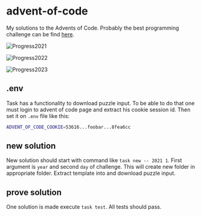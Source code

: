 # advent-of-code

My solutions to the Advents of Code. Probably the best programming challenge can be find [here](https://adventofcode.com/).

![Progress2021](https://progress-bar.dev/8/?scale=21&title=2021&width=120&suffix=/21)

![Progress2022](https://progress-bar.dev/11/?scale=21&title=2022&width=120&suffix=/21)

![Progress2023](https://progress-bar.dev/4/?scale=21&title=2023&width=120&suffix=/21)

## .env

Task has a functionality to download puzzle input. To be able to do that one must login to advent of code page and extract his cookie session id. Then set it on `.env` file like this:

```bash
ADVENT_OF_CODE_COOKIE=53616...foobar...8fea6cc
```

## new solution

New solution should start with command like `task new -- 2021 1`. First argument is `year` and second `day` of challenge. This will create new folder in appropriate folder. Extract template into and download puzzle input.

## prove solution

One solution is made execute `task test`. All tests should pass.
